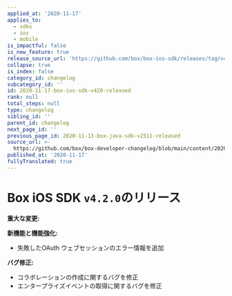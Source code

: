 ```yaml
---
applied_at: '2020-11-17'
applies_to:
  - sdks
  - ios
  - mobile
is_impactful: false
is_new_feature: true
release_source_url: 'https://github.com/box/box-ios-sdk/releases/tag/v4.2.0'
collapse: true
is_index: false
category_id: changelog
subcategory_id: ''
id: 2020-11-17-box-ios-sdk-v420-released
rank: null
total_steps: null
type: changelog
sibling_id: ''
parent_id: changelog
next_page_id: ''
previous_page_id: 2020-11-13-box-java-sdk-v2511-released
source_url: >-
  https://github.com/box/box-developer-changelog/blob/main/content/2020/11-17-box-ios-sdk-v420-released.md
published_at: '2020-11-17'
fullyTranslated: true
---
```

# Box iOS SDK `v4.2.0`のリリース

**重大な変更:**

**新機能と機能強化:**

* 失敗したOAuth ウェブセッションのエラー情報を追加

**バグ修正:**

* コラボレーションの作成に関するバグを修正
* エンタープライズイベントの取得に関するバグを修正
